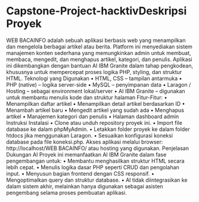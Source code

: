 # Capstone-Project-hacktivDeskripsi Proyek
WEB BACAINFO adalah sebuah aplikasi berbasis web yang menampilkan dan mengelola berbagai artikel atau berita. Platform ini menyediakan sistem manajemen konten sederhana yang memungkinkan admin untuk membuat, membaca, mengedit, dan menghapus artikel, kategori, dan penulis.
Aplikasi ini dikembangkan dengan bantuan AI IBM Granite dalam tahap pengkodean, khususnya untuk mempercepat proses logika PHP, styling, dan struktur HTML.
Teknologi yang Digunakan
• HTML, CSS – tampilan antarmuka
• PHP (native) – logika server-side
• MySQL – penyimpanan data
• Laragon / Hosting – sebagai environment lokal/server
• AI IBM Granite – digunakan untuk membantu menulis kode dan struktur halaman
Fitur-Fitur:
• Menampilkan daftar artikel
• Menampilkan detail artikel berdasarkan ID
• Menambah artikel baru
• Mengedit artikel yang sudah ada
• Menghapus artikel
• Manajemen kategori dan penulis
• Halaman dashboard admin
Instruksi Instalasi
• Clone atau unduh repository proyek ini.
• Import file database ke dalam phpMyAdmin.
• Letakkan folder proyek ke dalam folder htdocs jika menggunakan Laragon.
• Sesuaikan konfigurasi koneksi database pada file koneksi.php.
Akses aplikasi melalui browser:
http://localhost/WEB BACAINFO/
atau hosting yang digunakan.
Penjelasan Dukungan AI
Proyek ini memanfaatkan AI IBM Granite dalam fase pengembangan untuk:
• Membantu menghasilkan struktur HTML secara lebih cepat.
• Menulis logika dasar PHP seperti CRUD dan pengolahan input.
• Menyusun bagian frontend dengan CSS responsif.
• Mengoptimalkan query dan struktur database.
• AI tidak diintegrasikan ke dalam sistem akhir, melainkan hanya digunakan sebagai asisten pengembang selama proses pembuatan aplikasi.
